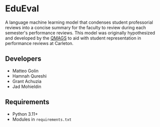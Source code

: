 # EduEval
A language machine learning model that condenses student professorial reviews into a concise summary for the faculty to
review during each semester's performance reviews. This model was originally hypothesized and developed by the 
[QMAGS](#developers) to aid with student representation in performance reviews at Carleton.

## Developers
- Matteo Golin
- Hamnah Qureshi
- Grant Achuzia
- Jad Mohieldin

## Requirements
- Python 3.11+
- Modules in `requirements.txt`